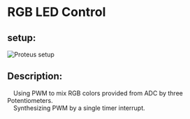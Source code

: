 # RGB LED Control

## setup:
![Proteus setup](/images/n08_RGB_LED.png)
## Description:
&emsp;Using PWM to mix RGB colors provided from ADC by three Potentiometers.<br />
&emsp;Synthesizing PWM by a single timer interrupt.<br />
